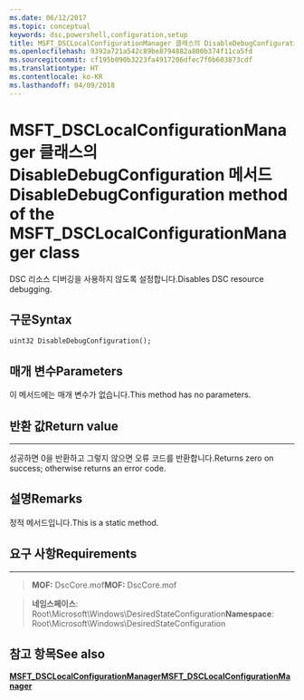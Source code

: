 ```yaml
---
ms.date: 06/12/2017
ms.topic: conceptual
keywords: dsc,powershell,configuration,setup
title: MSFT_DSCLocalConfigurationManager 클래스의 DisableDebugConfiguration 메서드
ms.openlocfilehash: 9392a721a542c89be8794882a800b374f11ca5fd
ms.sourcegitcommit: cf195b090b3223fa4917206dfec7f0b603873cdf
ms.translationtype: HT
ms.contentlocale: ko-KR
ms.lasthandoff: 04/09/2018
---
```

# <a name="disabledebugconfiguration-method-of-the-msftdsclocalconfigurationmanager-class"></a><span data-ttu-id="38c3b-103">MSFT_DSCLocalConfigurationManager 클래스의 DisableDebugConfiguration 메서드</span><span class="sxs-lookup"><span data-stu-id="38c3b-103">DisableDebugConfiguration method of the MSFT_DSCLocalConfigurationManager class</span></span>

<span data-ttu-id="38c3b-104">DSC 리소스 디버깅을 사용하지 않도록 설정합니다.</span><span class="sxs-lookup"><span data-stu-id="38c3b-104">Disables DSC resource debugging.</span></span>

<a name="syntax"></a><span data-ttu-id="38c3b-105">구문</span><span class="sxs-lookup"><span data-stu-id="38c3b-105">Syntax</span></span>
------

```mof
uint32 DisableDebugConfiguration();
```

<a name="parameters"></a><span data-ttu-id="38c3b-106">매개 변수</span><span class="sxs-lookup"><span data-stu-id="38c3b-106">Parameters</span></span>
----------

<span data-ttu-id="38c3b-107">이 메서드에는 매개 변수가 없습니다.</span><span class="sxs-lookup"><span data-stu-id="38c3b-107">This method has no parameters.</span></span>

## <a name="return-value"></a><span data-ttu-id="38c3b-108">반환 값</span><span class="sxs-lookup"><span data-stu-id="38c3b-108">Return value</span></span>
------------

<span data-ttu-id="38c3b-109">성공하면 0을 반환하고 그렇지 않으면 오류 코드를 반환합니다.</span><span class="sxs-lookup"><span data-stu-id="38c3b-109">Returns zero on success; otherwise returns an error code.</span></span>

## <a name="remarks"></a><span data-ttu-id="38c3b-110">설명</span><span class="sxs-lookup"><span data-stu-id="38c3b-110">Remarks</span></span>

<span data-ttu-id="38c3b-111">정적 메서드입니다.</span><span class="sxs-lookup"><span data-stu-id="38c3b-111">This is a static method.</span></span>

## <a name="requirements"></a><span data-ttu-id="38c3b-112">요구 사항</span><span class="sxs-lookup"><span data-stu-id="38c3b-112">Requirements</span></span>
------------
><span data-ttu-id="38c3b-113">**MOF:** DscCore.mof</span><span class="sxs-lookup"><span data-stu-id="38c3b-113">**MOF:** DscCore.mof</span></span>

><span data-ttu-id="38c3b-114">**네임스페이스**: Root\Microsoft\Windows\DesiredStateConfiguration</span><span class="sxs-lookup"><span data-stu-id="38c3b-114">**Namespace**: Root\Microsoft\Windows\DesiredStateConfiguration</span></span>


## <a name="see-also"></a><span data-ttu-id="38c3b-115">참고 항목</span><span class="sxs-lookup"><span data-stu-id="38c3b-115">See also</span></span>


[<span data-ttu-id="38c3b-116">**MSFT_DSCLocalConfigurationManager**</span><span class="sxs-lookup"><span data-stu-id="38c3b-116">**MSFT_DSCLocalConfigurationManager**</span></span>](msft-dsclocalconfigurationmanager.md)